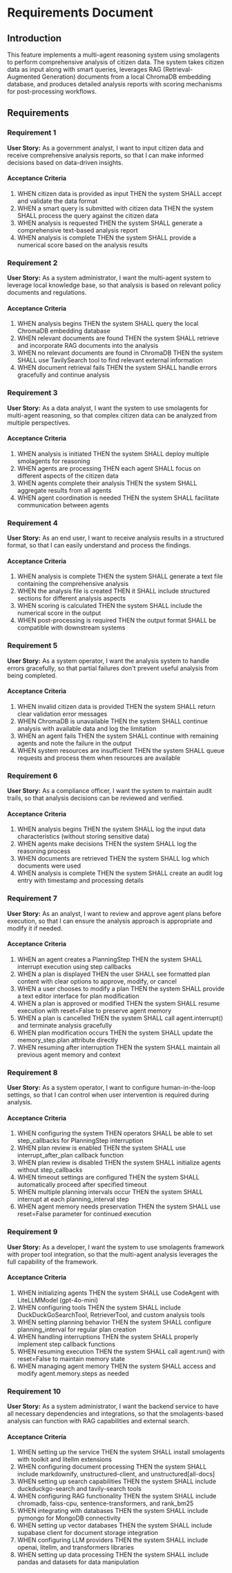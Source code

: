 # Requirements Document

## Introduction

This feature implements a multi-agent reasoning system using smolagents to perform comprehensive analysis of citizen data. The system takes citizen data as input along with smart queries, leverages RAG (Retrieval-Augmented Generation) documents from a local ChromaDB embedding database, and produces detailed analysis reports with scoring mechanisms for post-processing workflows.

## Requirements

### Requirement 1

**User Story:** As a government analyst, I want to input citizen data and receive comprehensive analysis reports, so that I can make informed decisions based on data-driven insights.

#### Acceptance Criteria

1. WHEN citizen data is provided as input THEN the system SHALL accept and validate the data format
2. WHEN a smart query is submitted with citizen data THEN the system SHALL process the query against the citizen data
3. WHEN analysis is requested THEN the system SHALL generate a comprehensive text-based analysis report
4. WHEN analysis is complete THEN the system SHALL provide a numerical score based on the analysis results

### Requirement 2

**User Story:** As a system administrator, I want the multi-agent system to leverage local knowledge base, so that analysis is based on relevant policy documents and regulations.

#### Acceptance Criteria

1. WHEN analysis begins THEN the system SHALL query the local ChromaDB embedding database
2. WHEN relevant documents are found THEN the system SHALL retrieve and incorporate RAG documents into the analysis
3. WHEN no relevant documents are found in ChromaDB THEN the system SHALL use TavilySearch tool to find relevant external information
4. WHEN document retrieval fails THEN the system SHALL handle errors gracefully and continue analysis

### Requirement 3

**User Story:** As a data analyst, I want the system to use smolagents for multi-agent reasoning, so that complex citizen data can be analyzed from multiple perspectives.

#### Acceptance Criteria

1. WHEN analysis is initiated THEN the system SHALL deploy multiple smolagents for reasoning
2. WHEN agents are processing THEN each agent SHALL focus on different aspects of the citizen data
3. WHEN agents complete their analysis THEN the system SHALL aggregate results from all agents
4. WHEN agent coordination is needed THEN the system SHALL facilitate communication between agents

### Requirement 4

**User Story:** As an end user, I want to receive analysis results in a structured format, so that I can easily understand and process the findings.

#### Acceptance Criteria

1. WHEN analysis is complete THEN the system SHALL generate a text file containing the comprehensive analysis
2. WHEN the analysis file is created THEN it SHALL include structured sections for different analysis aspects
3. WHEN scoring is calculated THEN the system SHALL include the numerical score in the output
4. WHEN post-processing is required THEN the output format SHALL be compatible with downstream systems

### Requirement 5

**User Story:** As a system operator, I want the analysis system to handle errors gracefully, so that partial failures don't prevent useful analysis from being completed.

#### Acceptance Criteria

1. WHEN invalid citizen data is provided THEN the system SHALL return clear validation error messages
2. WHEN ChromaDB is unavailable THEN the system SHALL continue analysis with available data and log the limitation
3. WHEN an agent fails THEN the system SHALL continue with remaining agents and note the failure in the output
4. WHEN system resources are insufficient THEN the system SHALL queue requests and process them when resources are available

### Requirement 6

**User Story:** As a compliance officer, I want the system to maintain audit trails, so that analysis decisions can be reviewed and verified.

#### Acceptance Criteria

1. WHEN analysis begins THEN the system SHALL log the input data characteristics (without storing sensitive data)
2. WHEN agents make decisions THEN the system SHALL log the reasoning process
3. WHEN documents are retrieved THEN the system SHALL log which documents were used
4. WHEN analysis is complete THEN the system SHALL create an audit log entry with timestamp and processing details

### Requirement 7

**User Story:** As an analyst, I want to review and approve agent plans before execution, so that I can ensure the analysis approach is appropriate and modify it if needed.

#### Acceptance Criteria

1. WHEN an agent creates a PlanningStep THEN the system SHALL interrupt execution using step callbacks
2. WHEN a plan is displayed THEN the user SHALL see formatted plan content with clear options to approve, modify, or cancel
3. WHEN a user chooses to modify a plan THEN the system SHALL provide a text editor interface for plan modification
4. WHEN a plan is approved or modified THEN the system SHALL resume execution with reset=False to preserve agent memory
5. WHEN a plan is cancelled THEN the system SHALL call agent.interrupt() and terminate analysis gracefully
6. WHEN plan modification occurs THEN the system SHALL update the memory_step.plan attribute directly
7. WHEN resuming after interruption THEN the system SHALL maintain all previous agent memory and context

### Requirement 8

**User Story:** As a system operator, I want to configure human-in-the-loop settings, so that I can control when user intervention is required during analysis.

#### Acceptance Criteria

1. WHEN configuring the system THEN operators SHALL be able to set step_callbacks for PlanningStep interruption
2. WHEN plan review is enabled THEN the system SHALL use interrupt_after_plan callback function
3. WHEN plan review is disabled THEN the system SHALL initialize agents without step_callbacks
4. WHEN timeout settings are configured THEN the system SHALL automatically proceed after specified timeout
5. WHEN multiple planning intervals occur THEN the system SHALL interrupt at each planning_interval step
6. WHEN agent memory needs preservation THEN the system SHALL use reset=False parameter for continued execution

### Requirement 9

**User Story:** As a developer, I want the system to use smolagents framework with proper tool integration, so that the multi-agent analysis leverages the full capability of the framework.

#### Acceptance Criteria

1. WHEN initializing agents THEN the system SHALL use CodeAgent with LiteLLMModel (gpt-4o-mini)
2. WHEN configuring tools THEN the system SHALL include DuckDuckGoSearchTool, RetrieverTool, and custom analysis tools
3. WHEN setting planning behavior THEN the system SHALL configure planning_interval for regular plan creation
4. WHEN handling interruptions THEN the system SHALL properly implement step callback functions
5. WHEN resuming execution THEN the system SHALL call agent.run() with reset=False to maintain memory state
6. WHEN managing agent memory THEN the system SHALL access and modify agent.memory.steps as needed

### Requirement 10

**User Story:** As a system administrator, I want the backend service to have all necessary dependencies and integrations, so that the smolagents-based analysis can function with RAG capabilities and external search.

#### Acceptance Criteria

1. WHEN setting up the service THEN the system SHALL install smolagents with toolkit and litellm extensions
2. WHEN configuring document processing THEN the system SHALL include markdownify, unstructured-client, and unstructured[all-docs]
3. WHEN setting up search capabilities THEN the system SHALL include duckduckgo-search and tavily-search tools
4. WHEN configuring RAG functionality THEN the system SHALL include chromadb, faiss-cpu, sentence-transformers, and rank_bm25
5. WHEN integrating with databases THEN the system SHALL include pymongo for MongoDB connectivity
6. WHEN setting up vector databases THEN the system SHALL include supabase client for document storage integration
7. WHEN configuring LLM providers THEN the system SHALL include openai, litellm, and transformers libraries
8. WHEN setting up data processing THEN the system SHALL include pandas and datasets for data manipulation
